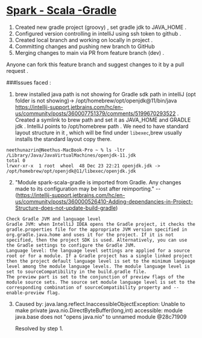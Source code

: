 # [Spark - Scala -Gradle](https://medium.com/@yanggao1119/using-gradle-to-create-a-simple-scala-spark-application-d5f1740e741b)


1. Created new gradle project (groovy) , set gradle jdk to JAVA_HOME .
2. Configured version controlling in intelliJ using ssh token to github .
3. Created local branch and working on locally in project .
4. Committing changes and pushing new branch to GitHub
5. Merging changes to main via PR from feature branch (dev) .

Anyone can fork this feature branch and suggest changes to it by a pull request  .

###Issues faced :
1. brew installed java path is not showing for Gradle sdk path in intelliJ (opt folder is not showing)-> /opt/homebrew/opt/openjdk@11/bin/java 
https://intellij-support.jetbrains.com/hc/en-us/community/posts/360007751379/comments/5199670293522 . 
Created a symlink to brew path and set it as JAVA_HOME and GRADLE jdk . IntelliJ points to /opt/homebrew path .
We need to have standard layout structure in it , which will be find under `libexec`,brew usually installs the standard layout copy there. 
```aidl
neethunazrin@Neethus-MacBook-Pro ~ % ls -ltr /Library/Java/JavaVirtualMachines/openjdk-11.jdk
total 0
lrwxr-xr-x  1 root  wheel  48 Dec 23 22:21 openjdk.jdk -> /opt/homebrew/opt/openjdk@11/libexec/openjdk.jdk
```
2. "Module spark-scala-gradle is imported from Gradle. Any changes made to its configuration may be lost after reimporting." -- (https://intellij-support.jetbrains.com/hc/en-us/community/posts/360000526410-Adding-dependancies-in-Project-Structure-does-not-update-build-gradle)


```
Check Gradle JVM and language level
Gradle JVM: when IntelliJ IDEA opens the Gradle project, it checks the gradle.properties file for the appropriate JVM version specified in org.gradle.java.home and uses it for the project. If it is not specified, then the project SDK is used. Alternatively, you can use the Gradle settings to configure the Gradle JVM.
Language level: the language level settings are applied for a source root or for a module. If a Gradle project has a single linked project then the project default language level is set to the minimum language level among the module language levels. The module language level is set to sourceCompatibility in the build.gradle file.
The preview part is set to the conjunction of preview flags of the module source sets. The source set module language level is set to the corresponding combination of sourceCompatibility property and --enable-preview flag.
```
3. Caused by: java.lang.reflect.InaccessibleObjectException: Unable to make private java.nio.DirectByteBuffer(long,int) accessible: module java.base does not "opens java.nio" to unnamed module @28c71909

   Resolved by step 1. 

